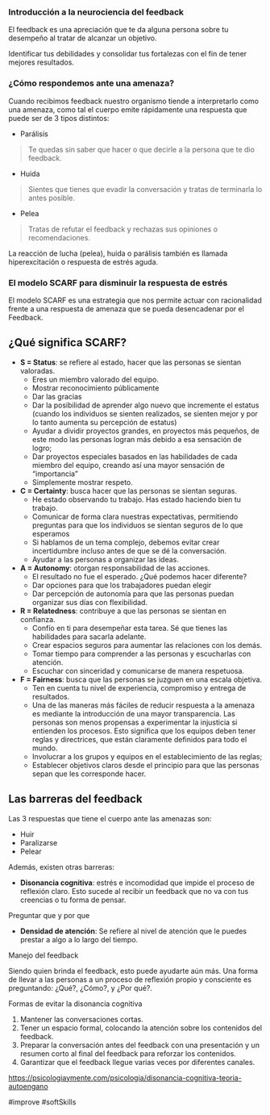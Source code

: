 ### **Introducción a la neurociencia del feedback**

El feedback es una apreciación que te da alguna persona sobre tu desempeño al tratar de alcanzar un objetivo.

Identificar tus debilidades y consolidar tus fortalezas con el fin de tener mejores resultados.

### **¿Cómo respondemos ante una amenaza?**

Cuando recibimos feedback nuestro organismo tiende a interpretarlo como una amenaza, como tal el cuerpo emite rápidamente una respuesta que puede ser de 3 tipos distintos:

- Parálisis

> Te quedas sin saber que hacer o que decirle a la persona que te dio feedback.

- Huida

> Sientes que tienes que evadir la conversación y tratas de terminarla lo antes posible.

- Pelea

> Tratas de refutar el feedback y rechazas sus opiniones o recomendaciones.

La reacción de lucha (pelea), huida o parálisis también es llamada hiperexcitación o respuesta de estrés aguda.

### **El modelo SCARF para disminuir la respuesta de estrés**

El modelo SCARF es una estrategia que nos permite actuar con racionalidad frente a una respuesta de amenaza que se pueda desencadenar por el Feedback.

## ¿Qué significa **SCARF**?

- **S = Status**: se refiere al estado, hacer que las personas se sientan valoradas.
    - Eres un miembro valorado del equipo.
    - Mostrar reconocimiento públicamente
    - Dar las gracias
    - Dar la posibilidad de aprender algo nuevo que incremente el estatus (cuando los individuos se sienten realizados, se sienten mejor y por lo tanto aumenta su percepción de estatus)
    - Ayudar a dividir proyectos grandes, en proyectos más pequeños, de este modo las personas logran más debido a esa sensación de logro;
    - Dar proyectos especiales basados en las habilidades de cada miembro del equipo, creando así una mayor sensación de “importancia”
    - Simplemente mostrar respeto.
- **C = Certainty**: busca hacer que las personas se sientan seguras.
    - He estado observando tu trabajo. Has estado haciendo bien tu trabajo.
    - Comunicar de forma clara nuestras expectativas, permitiendo preguntas para que los individuos se sientan seguros de lo que esperamos
    - Si hablamos de un tema complejo, debemos evitar crear incertidumbre incluso antes de que se dé la conversación.
    - Ayudar a las personas a organizar las ideas.
- **A = Autonomy**: otorgan responsabilidad de las acciones.
    - El resultado no fue el esperado. ¿Qué podemos hacer diferente?
    - Dar opciones para que los trabajadores puedan elegir
    - Dar percepción de autonomía para que las personas puedan organizar sus días con flexibilidad.
- **R = Relatedness**: contribuye a que las personas se sientan en confianza.
    - Confío en ti para desempeñar esta tarea. Sé que tienes las habilidades para sacarla adelante.
    - Crear espacios seguros para aumentar las relaciones con los demás.
    - Tomar tiempo para comprender a las personas y escucharlas con atención.
    - Escuchar con sinceridad y comunicarse de manera respetuosa.
- **F = Fairness**: busca que las personas se juzguen en una escala objetiva.
    - Ten en cuenta tu nivel de experiencia, compromiso y entrega de resultados.
    - Una de las maneras más fáciles de reducir respuesta a la amenaza es mediante la introducción de una mayor transparencia. Las personas son menos propensas a experimentar la injusticia si entienden los procesos. Esto significa que los equipos deben tener reglas y directrices, que están claramente definidos para todo el mundo.
    - Involucrar a los grupos y equipos en el establecimiento de las reglas;
    - Establecer objetivos claros desde el principio para que las personas sepan que les corresponde hacer.

## **Las barreras del feedback**

Las 3 respuestas que tiene el cuerpo ante las amenazas son:

- Huir
- Paralizarse
- Pelear

Además, existen otras barreras:

- **Disonancia cognitiva**: estrés e incomodidad que impide el proceso de reflexión claro. Esto sucede al recibir un feedback que no va con tus creencias o tu forma de pensar.

Preguntar que y por que

- **Densidad de atención**: Se refiere al nivel de atención que le puedes prestar a algo a lo largo del tiempo.

Manejo del feedback

Siendo quien brinda el feedback, esto puede ayudarte aún más. Una forma de llevar a las personas a un proceso de reflexión propio y consciente es preguntando: ¿Qué?, ¿Cómo?, y ¿Por qué?.

Formas de evitar la disonancia cognitiva

1. Mantener las conversaciones cortas.
2. Tener un espacio formal, colocando la atención sobre los contenidos del feedback.
3. Preparar la conversación antes del feedback con una presentación y un resumen corto al final del feedback para reforzar los contenidos.
4. Garantizar que el feedback llegue varias veces por diferentes canales.

https://psicologiaymente.com/psicologia/disonancia-cognitiva-teoria-autoengano

#improve 
#softSkills 
